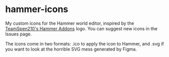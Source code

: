 # hammer-icons
My custom icons for the Hammer world editor, inspired by the [TeamSpen210's Hammer Addons](https://github.com/TeamSpen210/HammerAddons) logo. You can suggest new icons in the Issues page.

The icons come in two formats: .ico to apply the icon to Hammer, and .svg if you want to look at the horrible SVG mess generated by Figma.